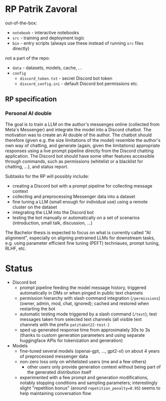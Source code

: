 # RP Patrik Zavoral

out-of-the-box:
- `notebook` - interactive notebooks 
- `src` - training and deployment logic
- `bin` - entry scripts (always use these instead of running `src` files directly)

not a part of the repo:
- `data` - datasets, models, cache, ...
- `config`
  - `discord_token.txt` - secret Discord bot token
  - `discord_config.ini` - default Discord bot permissions etc.

## RP specification

### Personal AI double

The goal is to train a LLM on the author's messenges online (collected from Meta's Messenger) and integrate the model
into a Discord chatbot. 
The motivation was to create an AI double of the author.
The chatbot should therefore (given e.g. the size limitations of the model)
resemble the author's own way of chatting, and generate (again, given the limitations) appropriate
responses using a live prompt pipeline directly from the Discord chatting application. The Discord bot should have some other
features accessible through commands, such as permissions (whitelist or a blacklist for chatting, ...), and status report.

Subtasks for the RP will possibly include:
- creating a Discord bot with a prompt pipeline for collecting message context
- collecting and preprocessing Messenger data into a dataset
- fine tuning a LLM (small enough for individual use) using a remote cluster on the dataset
- integrating the LLM into the Discord bot
- testing the bot manually or automatically on a set of scenarios (introduction, small talk, discussion, ...)

The Bachelor thesis is expected to focus on what is currently called "AI alignment", especially on aligning pretrained LLMs for downstream tasks, e.g. using parameter efficient fine tuning (PEFT) techniaues, prompt tuning, RLHF, etc.


# Status

- Discord bot
    - prompt pipeline feeding the model message history, 
      triggered automatically in DMs or when pinged in public text channels
    - permission hierarchy with slash command integration (`/permissions`)
      (owner, admin, mod, chat, ignored); 
      cached and restored when restarting the bot
    - automatic testing mode triggered by a slash command (`/test`);
      test messages taken from selected text channels 
      (all visible text channels with the prefix `patztabot22-test-`)
    - sped up generated response time from approximately 30s to 3s
      (thanks to custom generation parameters and using separate huggingface 
       APIs for tokenization and generation)
- Models
    - fine-tuned several models (openai-gpt, ..., gpt2-xl) on about 4 years
      of preprocessed messenger data
    - non-zero loss only on whitelisted users (me and a few others)
        - other users only provide generation context 
          without being part of the generated distribution itself
    - experimented with a few prompt and generation modifications, 
      notably stopping conditions and sampling parameters; interestingly
      slight "repetition bonus" (around `repetition_penalty=0.95`) seems to help maintaining conversation flow

